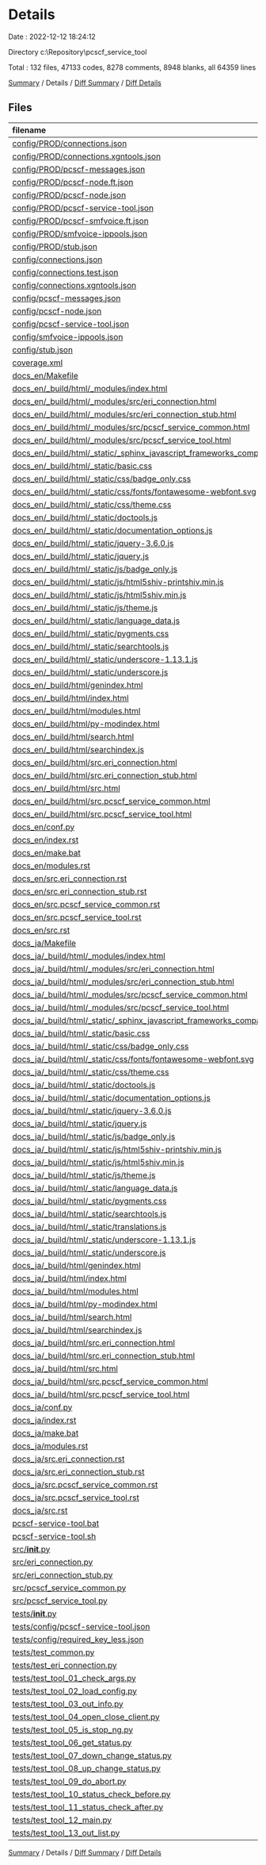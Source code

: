 # Details

Date : 2022-12-12 18:24:12

Directory c:\\Repository\\pcscf_service_tool

Total : 132 files,  47133 codes, 8278 comments, 8948 blanks, all 64359 lines

[Summary](results.md) / Details / [Diff Summary](diff.md) / [Diff Details](diff-details.md)

## Files
| filename | language | code | comment | blank | total |
| :--- | :--- | ---: | ---: | ---: | ---: |
| [config/PROD/connections.json](/config/PROD/connections.json) | JSON | 126 | 0 | 1 | 127 |
| [config/PROD/connections.xgntools.json](/config/PROD/connections.xgntools.json) | JSON | 126 | 0 | 1 | 127 |
| [config/PROD/pcscf-messages.json](/config/PROD/pcscf-messages.json) | JSON | 28 | 0 | 1 | 29 |
| [config/PROD/pcscf-node.ft.json](/config/PROD/pcscf-node.ft.json) | JSON | 12 | 0 | 1 | 13 |
| [config/PROD/pcscf-node.json](/config/PROD/pcscf-node.json) | JSON | 47 | 0 | 1 | 48 |
| [config/PROD/pcscf-service-tool.json](/config/PROD/pcscf-service-tool.json) | JSON | 4 | 0 | 1 | 5 |
| [config/PROD/pcscf-smfvoice.ft.json](/config/PROD/pcscf-smfvoice.ft.json) | JSON | 34 | 0 | 1 | 35 |
| [config/PROD/smfvoice-ippools.json](/config/PROD/smfvoice-ippools.json) | JSON | 1,326 | 0 | 1 | 1,327 |
| [config/PROD/stub.json](/config/PROD/stub.json) | JSON | 294 | 0 | 1 | 295 |
| [config/connections.json](/config/connections.json) | JSON | 81 | 0 | 1 | 82 |
| [config/connections.test.json](/config/connections.test.json) | JSON | 81 | 0 | 1 | 82 |
| [config/connections.xgntools.json](/config/connections.xgntools.json) | JSON | 81 | 0 | 1 | 82 |
| [config/pcscf-messages.json](/config/pcscf-messages.json) | JSON | 28 | 0 | 1 | 29 |
| [config/pcscf-node.json](/config/pcscf-node.json) | JSON | 8 | 0 | 1 | 9 |
| [config/pcscf-service-tool.json](/config/pcscf-service-tool.json) | JSON | 4 | 0 | 1 | 5 |
| [config/smfvoice-ippools.json](/config/smfvoice-ippools.json) | JSON | 145 | 0 | 1 | 146 |
| [config/stub.json](/config/stub.json) | JSON | 294 | 0 | 1 | 295 |
| [coverage.xml](/coverage.xml) | XML | 722 | 2 | 1 | 725 |
| [docs_en/Makefile](/docs_en/Makefile) | Makefile | 9 | 7 | 5 | 21 |
| [docs_en/_build/html/_modules/index.html](/docs_en/_build/html/_modules/index.html) | HTML | 92 | 3 | 16 | 111 |
| [docs_en/_build/html/_modules/src/eri_connection.html](/docs_en/_build/html/_modules/src/eri_connection.html) | HTML | 282 | 3 | 69 | 354 |
| [docs_en/_build/html/_modules/src/eri_connection_stub.html](/docs_en/_build/html/_modules/src/eri_connection_stub.html) | HTML | 214 | 3 | 32 | 249 |
| [docs_en/_build/html/_modules/src/pcscf_service_common.html](/docs_en/_build/html/_modules/src/pcscf_service_common.html) | HTML | 161 | 3 | 34 | 198 |
| [docs_en/_build/html/_modules/src/pcscf_service_tool.html](/docs_en/_build/html/_modules/src/pcscf_service_tool.html) | HTML | 769 | 3 | 161 | 933 |
| [docs_en/_build/html/_static/_sphinx_javascript_frameworks_compat.js](/docs_en/_build/html/_static/_sphinx_javascript_frameworks_compat.js) | JavaScript | 91 | 34 | 10 | 135 |
| [docs_en/_build/html/_static/basic.css](/docs_en/_build/html/_static/basic.css) | CSS | 680 | 32 | 187 | 899 |
| [docs_en/_build/html/_static/css/badge_only.css](/docs_en/_build/html/_static/css/badge_only.css) | CSS | 1 | 0 | 0 | 1 |
| [docs_en/_build/html/_static/css/fonts/fontawesome-webfont.svg](/docs_en/_build/html/_static/css/fonts/fontawesome-webfont.svg) | XML | 2,671 | 0 | 1 | 2,672 |
| [docs_en/_build/html/_static/css/theme.css](/docs_en/_build/html/_static/css/theme.css) | CSS | 2 | 2 | 0 | 4 |
| [docs_en/_build/html/_static/doctools.js](/docs_en/_build/html/_static/doctools.js) | JavaScript | 201 | 38 | 26 | 265 |
| [docs_en/_build/html/_static/documentation_options.js](/docs_en/_build/html/_static/documentation_options.js) | JavaScript | 14 | 0 | 0 | 14 |
| [docs_en/_build/html/_static/jquery-3.6.0.js](/docs_en/_build/html/_static/jquery-3.6.0.js) | JavaScript | 6,895 | 1,911 | 2,076 | 10,882 |
| [docs_en/_build/html/_static/jquery.js](/docs_en/_build/html/_static/jquery.js) | JavaScript | 1 | 1 | 1 | 3 |
| [docs_en/_build/html/_static/js/badge_only.js](/docs_en/_build/html/_static/js/badge_only.js) | JavaScript | 1 | 0 | 0 | 1 |
| [docs_en/_build/html/_static/js/html5shiv-printshiv.min.js](/docs_en/_build/html/_static/js/html5shiv-printshiv.min.js) | JavaScript | 1 | 3 | 0 | 4 |
| [docs_en/_build/html/_static/js/html5shiv.min.js](/docs_en/_build/html/_static/js/html5shiv.min.js) | JavaScript | 1 | 3 | 0 | 4 |
| [docs_en/_build/html/_static/js/theme.js](/docs_en/_build/html/_static/js/theme.js) | JavaScript | 1 | 0 | 0 | 1 |
| [docs_en/_build/html/_static/language_data.js](/docs_en/_build/html/_static/language_data.js) | JavaScript | 154 | 23 | 23 | 200 |
| [docs_en/_build/html/_static/pygments.css](/docs_en/_build/html/_static/pygments.css) | CSS | 74 | 0 | 0 | 74 |
| [docs_en/_build/html/_static/searchtools.js](/docs_en/_build/html/_static/searchtools.js) | JavaScript | 355 | 109 | 67 | 531 |
| [docs_en/_build/html/_static/underscore-1.13.1.js](/docs_en/_build/html/_static/underscore-1.13.1.js) | JavaScript | 1,445 | 370 | 228 | 2,043 |
| [docs_en/_build/html/_static/underscore.js](/docs_en/_build/html/_static/underscore.js) | JavaScript | 2 | 4 | 0 | 6 |
| [docs_en/_build/html/genindex.html](/docs_en/_build/html/genindex.html) | HTML | 390 | 3 | 41 | 434 |
| [docs_en/_build/html/index.html](/docs_en/_build/html/index.html) | HTML | 125 | 3 | 18 | 146 |
| [docs_en/_build/html/modules.html](/docs_en/_build/html/modules.html) | HTML | 112 | 3 | 18 | 133 |
| [docs_en/_build/html/py-modindex.html](/docs_en/_build/html/py-modindex.html) | HTML | 152 | 3 | 23 | 178 |
| [docs_en/_build/html/search.html](/docs_en/_build/html/search.html) | HTML | 100 | 3 | 23 | 126 |
| [docs_en/_build/html/searchindex.js](/docs_en/_build/html/searchindex.js) | JavaScript | 1 | 0 | 1 | 2 |
| [docs_en/_build/html/src.eri_connection.html](/docs_en/_build/html/src.eri_connection.html) | HTML | 329 | 3 | 26 | 358 |
| [docs_en/_build/html/src.eri_connection_stub.html](/docs_en/_build/html/src.eri_connection_stub.html) | HTML | 190 | 3 | 23 | 216 |
| [docs_en/_build/html/src.html](/docs_en/_build/html/src.html) | HTML | 110 | 3 | 18 | 131 |
| [docs_en/_build/html/src.pcscf_service_common.html](/docs_en/_build/html/src.pcscf_service_common.html) | HTML | 223 | 3 | 20 | 246 |
| [docs_en/_build/html/src.pcscf_service_tool.html](/docs_en/_build/html/src.pcscf_service_tool.html) | HTML | 784 | 3 | 32 | 819 |
| [docs_en/conf.py](/docs_en/conf.py) | Python | 13 | 10 | 9 | 32 |
| [docs_en/index.rst](/docs_en/index.rst) | reStructuredText | 15 | 2 | 7 | 24 |
| [docs_en/make.bat](/docs_en/make.bat) | Batch | 27 | 0 | 9 | 36 |
| [docs_en/modules.rst](/docs_en/modules.rst) | reStructuredText | 4 | 1 | 3 | 8 |
| [docs_en/src.eri_connection.rst](/docs_en/src.eri_connection.rst) | reStructuredText | 5 | 1 | 2 | 8 |
| [docs_en/src.eri_connection_stub.rst](/docs_en/src.eri_connection_stub.rst) | reStructuredText | 5 | 1 | 2 | 8 |
| [docs_en/src.pcscf_service_common.rst](/docs_en/src.pcscf_service_common.rst) | reStructuredText | 5 | 1 | 2 | 8 |
| [docs_en/src.pcscf_service_tool.rst](/docs_en/src.pcscf_service_tool.rst) | reStructuredText | 5 | 1 | 2 | 8 |
| [docs_en/src.rst](/docs_en/src.rst) | reStructuredText | 14 | 2 | 6 | 22 |
| [docs_ja/Makefile](/docs_ja/Makefile) | Makefile | 9 | 7 | 5 | 21 |
| [docs_ja/_build/html/_modules/index.html](/docs_ja/_build/html/_modules/index.html) | HTML | 93 | 3 | 16 | 112 |
| [docs_ja/_build/html/_modules/src/eri_connection.html](/docs_ja/_build/html/_modules/src/eri_connection.html) | HTML | 283 | 3 | 69 | 355 |
| [docs_ja/_build/html/_modules/src/eri_connection_stub.html](/docs_ja/_build/html/_modules/src/eri_connection_stub.html) | HTML | 215 | 3 | 32 | 250 |
| [docs_ja/_build/html/_modules/src/pcscf_service_common.html](/docs_ja/_build/html/_modules/src/pcscf_service_common.html) | HTML | 162 | 3 | 34 | 199 |
| [docs_ja/_build/html/_modules/src/pcscf_service_tool.html](/docs_ja/_build/html/_modules/src/pcscf_service_tool.html) | HTML | 770 | 3 | 161 | 934 |
| [docs_ja/_build/html/_static/_sphinx_javascript_frameworks_compat.js](/docs_ja/_build/html/_static/_sphinx_javascript_frameworks_compat.js) | JavaScript | 91 | 34 | 10 | 135 |
| [docs_ja/_build/html/_static/basic.css](/docs_ja/_build/html/_static/basic.css) | CSS | 680 | 32 | 187 | 899 |
| [docs_ja/_build/html/_static/css/badge_only.css](/docs_ja/_build/html/_static/css/badge_only.css) | CSS | 1 | 0 | 0 | 1 |
| [docs_ja/_build/html/_static/css/fonts/fontawesome-webfont.svg](/docs_ja/_build/html/_static/css/fonts/fontawesome-webfont.svg) | XML | 2,671 | 0 | 1 | 2,672 |
| [docs_ja/_build/html/_static/css/theme.css](/docs_ja/_build/html/_static/css/theme.css) | CSS | 2 | 2 | 0 | 4 |
| [docs_ja/_build/html/_static/doctools.js](/docs_ja/_build/html/_static/doctools.js) | JavaScript | 201 | 38 | 26 | 265 |
| [docs_ja/_build/html/_static/documentation_options.js](/docs_ja/_build/html/_static/documentation_options.js) | JavaScript | 14 | 0 | 0 | 14 |
| [docs_ja/_build/html/_static/jquery-3.6.0.js](/docs_ja/_build/html/_static/jquery-3.6.0.js) | JavaScript | 6,895 | 1,911 | 2,076 | 10,882 |
| [docs_ja/_build/html/_static/jquery.js](/docs_ja/_build/html/_static/jquery.js) | JavaScript | 1 | 1 | 1 | 3 |
| [docs_ja/_build/html/_static/js/badge_only.js](/docs_ja/_build/html/_static/js/badge_only.js) | JavaScript | 1 | 0 | 0 | 1 |
| [docs_ja/_build/html/_static/js/html5shiv-printshiv.min.js](/docs_ja/_build/html/_static/js/html5shiv-printshiv.min.js) | JavaScript | 1 | 3 | 0 | 4 |
| [docs_ja/_build/html/_static/js/html5shiv.min.js](/docs_ja/_build/html/_static/js/html5shiv.min.js) | JavaScript | 1 | 3 | 0 | 4 |
| [docs_ja/_build/html/_static/js/theme.js](/docs_ja/_build/html/_static/js/theme.js) | JavaScript | 1 | 0 | 0 | 1 |
| [docs_ja/_build/html/_static/language_data.js](/docs_ja/_build/html/_static/language_data.js) | JavaScript | 6 | 15 | 6 | 27 |
| [docs_ja/_build/html/_static/pygments.css](/docs_ja/_build/html/_static/pygments.css) | CSS | 74 | 0 | 0 | 74 |
| [docs_ja/_build/html/_static/searchtools.js](/docs_ja/_build/html/_static/searchtools.js) | JavaScript | 355 | 109 | 67 | 531 |
| [docs_ja/_build/html/_static/translations.js](/docs_ja/_build/html/_static/translations.js) | JavaScript | 61 | 0 | 0 | 61 |
| [docs_ja/_build/html/_static/underscore-1.13.1.js](/docs_ja/_build/html/_static/underscore-1.13.1.js) | JavaScript | 1,445 | 370 | 228 | 2,043 |
| [docs_ja/_build/html/_static/underscore.js](/docs_ja/_build/html/_static/underscore.js) | JavaScript | 2 | 4 | 0 | 6 |
| [docs_ja/_build/html/genindex.html](/docs_ja/_build/html/genindex.html) | HTML | 402 | 3 | 42 | 447 |
| [docs_ja/_build/html/index.html](/docs_ja/_build/html/index.html) | HTML | 124 | 3 | 18 | 145 |
| [docs_ja/_build/html/modules.html](/docs_ja/_build/html/modules.html) | HTML | 113 | 3 | 18 | 134 |
| [docs_ja/_build/html/py-modindex.html](/docs_ja/_build/html/py-modindex.html) | HTML | 153 | 3 | 23 | 179 |
| [docs_ja/_build/html/search.html](/docs_ja/_build/html/search.html) | HTML | 101 | 3 | 23 | 127 |
| [docs_ja/_build/html/searchindex.js](/docs_ja/_build/html/searchindex.js) | JavaScript | 1 | 0 | 1 | 2 |
| [docs_ja/_build/html/src.eri_connection.html](/docs_ja/_build/html/src.eri_connection.html) | HTML | 330 | 3 | 26 | 359 |
| [docs_ja/_build/html/src.eri_connection_stub.html](/docs_ja/_build/html/src.eri_connection_stub.html) | HTML | 189 | 3 | 23 | 215 |
| [docs_ja/_build/html/src.html](/docs_ja/_build/html/src.html) | HTML | 110 | 3 | 18 | 131 |
| [docs_ja/_build/html/src.pcscf_service_common.html](/docs_ja/_build/html/src.pcscf_service_common.html) | HTML | 224 | 3 | 20 | 247 |
| [docs_ja/_build/html/src.pcscf_service_tool.html](/docs_ja/_build/html/src.pcscf_service_tool.html) | HTML | 772 | 3 | 32 | 807 |
| [docs_ja/conf.py](/docs_ja/conf.py) | Python | 14 | 10 | 9 | 33 |
| [docs_ja/index.rst](/docs_ja/index.rst) | reStructuredText | 15 | 2 | 7 | 24 |
| [docs_ja/make.bat](/docs_ja/make.bat) | Batch | 27 | 0 | 9 | 36 |
| [docs_ja/modules.rst](/docs_ja/modules.rst) | reStructuredText | 4 | 1 | 3 | 8 |
| [docs_ja/src.eri_connection.rst](/docs_ja/src.eri_connection.rst) | reStructuredText | 5 | 1 | 2 | 8 |
| [docs_ja/src.eri_connection_stub.rst](/docs_ja/src.eri_connection_stub.rst) | reStructuredText | 5 | 1 | 2 | 8 |
| [docs_ja/src.pcscf_service_common.rst](/docs_ja/src.pcscf_service_common.rst) | reStructuredText | 5 | 1 | 2 | 8 |
| [docs_ja/src.pcscf_service_tool.rst](/docs_ja/src.pcscf_service_tool.rst) | reStructuredText | 5 | 1 | 2 | 8 |
| [docs_ja/src.rst](/docs_ja/src.rst) | reStructuredText | 14 | 2 | 6 | 22 |
| [pcscf-service-tool.bat](/pcscf-service-tool.bat) | Batch | 2 | 0 | 2 | 4 |
| [pcscf-service-tool.sh](/pcscf-service-tool.sh) | Shell Script | 3 | 30 | 7 | 40 |
| [src/__init__.py](/src/__init__.py) | Python | 0 | 0 | 1 | 1 |
| [src/eri_connection.py](/src/eri_connection.py) | Python | 177 | 136 | 47 | 360 |
| [src/eri_connection_stub.py](/src/eri_connection_stub.py) | Python | 88 | 20 | 21 | 129 |
| [src/pcscf_service_common.py](/src/pcscf_service_common.py) | Python | 33 | 43 | 13 | 89 |
| [src/pcscf_service_tool.py](/src/pcscf_service_tool.py) | Python | 606 | 297 | 115 | 1,018 |
| [tests/__init__.py](/tests/__init__.py) | Python | 0 | 0 | 1 | 1 |
| [tests/config/pcscf-service-tool.json](/tests/config/pcscf-service-tool.json) | JSON | 4 | 0 | 1 | 5 |
| [tests/config/required_key_less.json](/tests/config/required_key_less.json) | JSON | 108 | 0 | 1 | 109 |
| [tests/test_common.py](/tests/test_common.py) | Python | 217 | 102 | 75 | 394 |
| [tests/test_eri_connection.py](/tests/test_eri_connection.py) | Python | 1,233 | 504 | 416 | 2,153 |
| [tests/test_tool_01_check_args.py](/tests/test_tool_01_check_args.py) | Python | 914 | 338 | 247 | 1,499 |
| [tests/test_tool_02_load_config.py](/tests/test_tool_02_load_config.py) | Python | 252 | 58 | 79 | 389 |
| [tests/test_tool_03_out_info.py](/tests/test_tool_03_out_info.py) | Python | 142 | 42 | 38 | 222 |
| [tests/test_tool_04_open_close_client.py](/tests/test_tool_04_open_close_client.py) | Python | 371 | 90 | 92 | 553 |
| [tests/test_tool_05_is_stop_ng.py](/tests/test_tool_05_is_stop_ng.py) | Python | 663 | 190 | 152 | 1,005 |
| [tests/test_tool_06_get_status.py](/tests/test_tool_06_get_status.py) | Python | 514 | 132 | 139 | 785 |
| [tests/test_tool_07_down_change_status.py](/tests/test_tool_07_down_change_status.py) | Python | 798 | 186 | 172 | 1,156 |
| [tests/test_tool_08_up_change_status.py](/tests/test_tool_08_up_change_status.py) | Python | 798 | 186 | 172 | 1,156 |
| [tests/test_tool_09_do_abort.py](/tests/test_tool_09_do_abort.py) | Python | 137 | 28 | 42 | 207 |
| [tests/test_tool_10_status_check_before.py](/tests/test_tool_10_status_check_before.py) | Python | 477 | 135 | 147 | 759 |
| [tests/test_tool_11_status_check_after.py](/tests/test_tool_11_status_check_after.py) | Python | 346 | 90 | 102 | 538 |
| [tests/test_tool_12_main.py](/tests/test_tool_12_main.py) | Python | 2,373 | 458 | 398 | 3,229 |
| [tests/test_tool_13_out_list.py](/tests/test_tool_13_out_list.py) | Python | 62 | 17 | 24 | 103 |

[Summary](results.md) / Details / [Diff Summary](diff.md) / [Diff Details](diff-details.md)